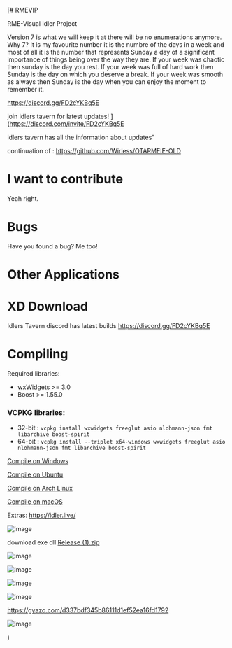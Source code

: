 [# RMEVIP
 
RME-Visual Idler Project

Version 7 is what we will keep it at there will be no enumerations anymore.
Why 7? It is my favourite number it is the numbre of the days in a week and most of all it is the number that represents Sunday a day of a significant importance of things being over the way they are. If your week was chaotic then sunday is the day you rest. If your week was full of hard work then Sunday is the day on which you deserve a break. If your week was smooth as always then Sunday is the day when you can enjoy the moment to remember it.


https://discord.gg/FD2cYKBq5E

join idlers tavern for latest updates!
](https://discord.com/invite/FD2cYKBq5E

idlers tavern has all the information about updates"


continuation of : 
https://github.com/Wirless/OTARMEIE-OLD



I want to contribute
====================

Yeah right. 

Bugs
======

Have you found a bug? Me too!

Other Applications
==========
XD
Download
========

Idlers Tavern discord has latest builds
https://discord.gg/FD2cYKBq5E


Compiling
=========
Required libraries:
* wxWidgets >= 3.0
* Boost >= 1.55.0

### VCPKG libraries:
* 32-bit : `vcpkg install wxwidgets freeglut asio nlohmann-json fmt libarchive boost-spirit`
* 64-bit : `vcpkg install --triplet x64-windows wxwidgets freeglut asio nlohmann-json fmt libarchive boost-spirit`

[Compile on Windows](https://github.com/hjnilsson/rme/wiki/Compiling-on-Windows)

[Compile on Ubuntu](https://github.com/hjnilsson/rme/wiki/Compiling-on-Ubuntu)

[Compile on Arch Linux](https://github.com/hjnilsson/rme/wiki/Compiling-on-Arch-Linux)

[Compile on macOS](https://github.com/hjnilsson/rme/wiki/Compiling-on-macOS)

Extras:
https://idler.live/

![image](https://github.com/user-attachments/assets/aa00772e-8067-4b96-88b4-97dd0bbbb0f9)


download exe dll
[Release (1).zip](https://github.com/user-attachments/files/19621775/Release.1.zip)

![image](https://github.com/user-attachments/assets/395931d7-bb59-4206-b21b-1c841c9921f4)

![image](https://github.com/user-attachments/assets/50bea42b-7000-4e35-a8d7-f1fa38c2e4a8)

![image](https://github.com/user-attachments/assets/22168663-2c6a-4e07-a2ff-27744afa9d67)

![image](https://github.com/user-attachments/assets/a6566a93-b095-4db0-bc04-89400b683544)


https://gyazo.com/d337bdf345b86111d1ef52ea16fd1792

![image](https://github.com/user-attachments/assets/00186e9b-4051-4dcf-b664-bc039cf8abb4)


)

